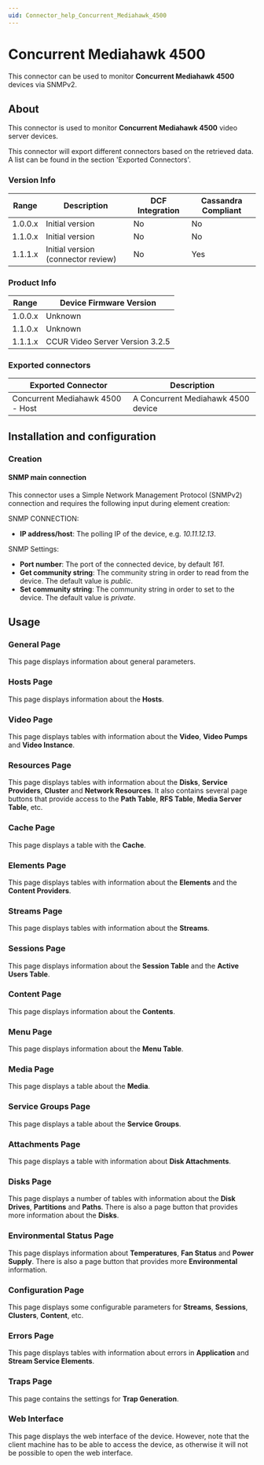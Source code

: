 ```yaml
---
uid: Connector_help_Concurrent_Mediahawk_4500
---
```


# Concurrent Mediahawk 4500

This connector can be used to monitor **Concurrent Mediahawk 4500** devices via SNMPv2.

## About

This connector is used to monitor **Concurrent Mediahawk 4500** video server devices.

This connector will export different connectors based on the retrieved data. A list can be found in the section 'Exported Connectors'.

### Version Info

| **Range** | **Description**                 | **DCF Integration** | **Cassandra Compliant** |
|------------------|---------------------------------|---------------------|-------------------------|
| 1.0.0.x          | Initial version                 | No                  | No                      |
| 1.1.0.x          | Initial version                 | No                  | No                      |
| 1.1.1.x          | Initial version (connector review) | No                  | Yes                     |

### Product Info

| **Range** | **Device Firmware Version**     |
|------------------|---------------------------------|
| 1.0.0.x          | Unknown                         |
| 1.1.0.x          | Unknown                         |
| 1.1.1.x          | CCUR Video Server Version 3.2.5 |

### Exported connectors

| **Exported Connector**            | **Description**                    |
|----------------------------------|------------------------------------|
| Concurrent Mediahawk 4500 - Host | A Concurrent Mediahawk 4500 device |

## Installation and configuration

### Creation

#### SNMP main connection

This connector uses a Simple Network Management Protocol (SNMPv2) connection and requires the following input during element creation:

SNMP CONNECTION:

- **IP address/host**: The polling IP of the device, e.g. *10.11.12.13*.

SNMP Settings:

- **Port number**: The port of the connected device, by default *161*.
- **Get community string**: The community string in order to read from the device. The default value is *public*.
- **Set community string**: The community string in order to set to the device. The default value is *private*.

## Usage

### General Page

This page displays information about general parameters.

### Hosts Page

This page displays information about the **Hosts**.

### Video Page

This page displays tables with information about the **Video**, **Video Pumps** and **Video Instance**.

### Resources Page

This page displays tables with information about the **Disks**, **Service Providers**, **Cluster** and **Network Resources**. It also contains several page buttons that provide access to the **Path Table**, **RFS Table**, **Media Server Table**, etc.

### Cache Page

This page displays a table with the **Cache**.

### Elements Page

This page displays tables with information about the **Elements** and the **Content Providers**.

### Streams Page

This page displays tables with information about the **Streams**.

### Sessions Page

This page displays information about the **Session Table** and the **Active Users Table**.

### Content Page

This page displays information about the **Contents**.

### Menu Page

This page displays information about the **Menu Table**.

### Media Page

This page displays a table about the **Media**.

### Service Groups Page

This page displays a table about the **Service Groups**.

### Attachments Page

This page displays a table with information about **Disk Attachments**.

### Disks Page

This page displays a number of tables with information about the **Disk Drives**, **Partitions** and **Paths**. There is also a page button that provides more information about the **Disks**.

### Environmental Status Page

This page displays information about **Temperatures**, **Fan Status** and **Power Supply**. There is also a page button that provides more **Environmental** information.

### Configuration Page

This page displays some configurable parameters for **Streams**, **Sessions**, **Clusters**, **Content**, etc.

### Errors Page

This page displays tables with information about errors in **Application** and **Stream Service Elements**.

### Traps Page

This page contains the settings for **Trap Generation**.

### Web Interface

This page displays the web interface of the device. However, note that the client machine has to be able to access the device, as otherwise it will not be possible to open the web interface.
